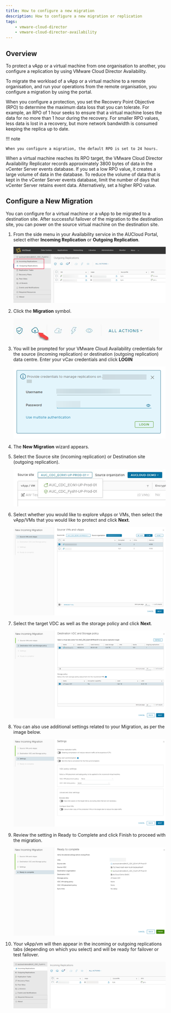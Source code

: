 ```yaml
---
title: How to configure a new migration
description: How to configure a new migration or replication
tags:
    - vmware-cloud-director
    - vmware-cloud-director-availability
---
```


## Overview

To protect a vApp or a virtual machine from one organisation to another, you configure a replication by using VMware Cloud Director Availability.

To migrate the workload of a vApp or a virtual machine to a remote organisation, and run your operations from the remote organisation, you configure a migration by using the portal.

When you configure a protection, you set the Recovery Point Objective (RPO) to determine the maximum data loss that you can tolerate. For example, an RPO of 1 hour seeks to ensure that a virtual machine loses the data for no more than 1 hour during the recovery. For smaller RPO values, less data is lost in a recovery, but more network bandwidth is consumed keeping the replica up to date.

!!! note

    When you configure a migration, the default RPO is set to 24 hours.

When a virtual machine reaches its RPO target, the VMware Cloud Director Availability Replicator records approximately 3800 bytes of data in the vCenter Server events database. If you set a low RPO value, it creates a large volume of data in the database. To reduce the volume of data that is kept in the vCenter Server events database, limit the number of days that vCenter Server retains event data. Alternatively, set a higher RPO value.

## Configure a New Migration

You can configure for a virtual machine or a vApp to be migrated to a destination site. After successful failover of the migration to the destination site, you can power on the source virtual machine on the destination site.

1. From the side menu in your Availability service in the AUCloud Portal, select either **Incoming Replication** or **Outgoing Replication**.

    ![Replication selection](./assets/ReplicationSelection.png)

1. Click the **Migration** symbol.

    ![New Migration](./assets/NewMigration.jpg)

1. You will be prompted for your VMware Cloud Availability credentials for the source (incoming replication) or destination (outgoing replication) data centre. Enter your vCav credentials and click **LOGIN**

    ![vCav Credentials](./assets/vCAVCredentials.png)

1. The **New Migration** wizard appears.

1. Select the Source site (incoming replication) or Destination site (outgoing replication).

    ![Source site](./assets/Sourcesite.jpg)

1. Select whether you would like to explore vApps or VMs, then select the vApp/VMs that you would like to protect and click **Next**.

    ![vms vapps](./assets/vm_vapps.png)  

1. Select the target VDC as well as the storage policy and click **Next**.

    ![destination VDC and Storage policy](./assets/destinationVDCandStoragepolicy.png)

1. You can also use additional settings related to your Migration, as per the image below.

    ![settings](./assets/Settings.png)

1. Review the setting in Ready to Complete and click Finish to proceed with the migration.

    ![complete](./assets/complete.png)  
    
1. Your vApp/vm will then appear in the incoming or outgoing replications tabs (depending on which you select) and will be ready for failover or test failover.

    ![incoming outgoing](./assets/incoming_outgoing.png)
